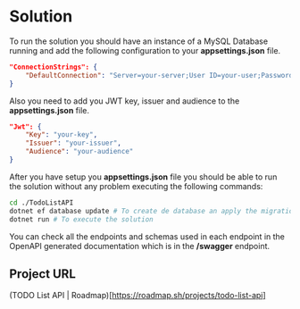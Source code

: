 # Solution
To run the solution you should have an instance of a MySQL Database running and add
the following configuration to your __appsettings.json__ file.
```json
"ConnectionStrings": {
    "DefaultConnection": "Server=your-server;User ID=your-user;Password=your-password;Database=your-database"
}
```

Also you need to add you JWT key, issuer and audience to the __appsettings.json__ file.
```json
"Jwt": {
    "Key": "your-key",
    "Issuer": "your-issuer",
    "Audience": "your-audience"
}
```

After you have setup you __appsettings.json__ file you should be able to run the solution
without any problem executing the following commands:
```bash
cd ./TodoListAPI
dotnet ef database update # To create de database an apply the migrations
dotnet run # To execute the solution
```

You can check all the endpoints and schemas used in each endpoint in the OpenAPI generated
documentation which is in the **/swagger** endpoint.

## Project URL
(TODO List API | Roadmap)[https://roadmap.sh/projects/todo-list-api]
